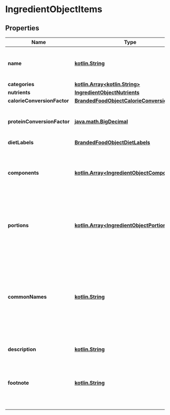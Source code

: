 # IngredientObjectItems

## Properties
Name | Type | Description | Notes
------------ | ------------- | ------------- | -------------
**name** | [**kotlin.String**](.md) | Item name as provided by brand owner or as shown on packaging |  [optional]
**categories** | [**kotlin.Array&lt;kotlin.String&gt;**](.md) |  |  [optional]
**nutrients** | [**IngredientObjectNutrients**](IngredientObjectNutrients.md) |  |  [optional]
**calorieConversionFactor** | [**BrandedFoodObjectCalorieConversionFactor**](BrandedFoodObjectCalorieConversionFactor.md) |  |  [optional]
**proteinConversionFactor** | [**java.math.BigDecimal**](java.math.BigDecimal.md) | The multiplication factor used to calculate protein from nitrogen |  [optional]
**dietLabels** | [**BrandedFoodObjectDietLabels**](BrandedFoodObjectDietLabels.md) |  |  [optional]
**components** | [**kotlin.Array&lt;IngredientObjectComponents&gt;**](IngredientObjectComponents.md) | An array of objects containing the constituent parts of a food (e.g. bone is a component of meat) |  [optional]
**portions** | [**kotlin.Array&lt;IngredientObjectPortions&gt;**](IngredientObjectPortions.md) | An array of objects containing information on discrete amounts of a food found in this item |  [optional]
**commonNames** | [**kotlin.String**](.md) | Common names associated with this item. These generally clarify what the item is (e.g. when the brand name is \&quot;BRAND&#x27;s Spicy Enchilada\&quot; the common name may be \&quot;Chicken enchilada\&quot;) |  [optional]
**description** | [**kotlin.String**](.md) | A description of this item |  [optional]
**footnote** | [**kotlin.String**](.md) | Comments on any unusual aspects of this item. Examples might include unusual aspects of the food overall. |  [optional]
